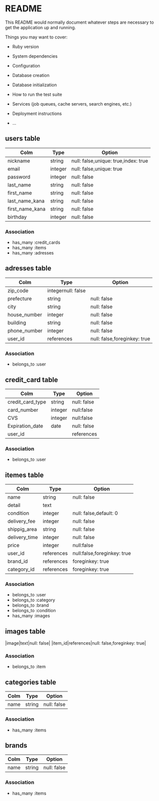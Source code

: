 # README

This README would normally document whatever steps are necessary to get the
application up and running.

Things you may want to cover:

* Ruby version

* System dependencies

* Configuration

* Database creation

* Database initialization

* How to run the test suite

* Services (job queues, cache servers, search engines, etc.)

* Deployment instructions

* ...


## users table
|Colm|Type|Option|
|----|----|------|
|nickname|string|null: false,unique: true,index: true|
|email|integer|null: false,unique: true|
|password|integer|null: false|
|last_name|string|null: false|
|first_name|string|null: false|
|last_name_kana|string|null: false|
|first_name_kana|string|null: false|
|birthday|integer|null: false|


### Association
- has_many :credit_cards
- has_many :items
- has_many :adresses


## adresses table
|Colm|Type|Option|
|----|----|------|
|zip_code|integernull: false|
|prefecture|string|null: false|
|city|string|null: false|
|house_number|integer|null: false|
|building|string|null: false|
|phone_number|integer|null: false|
|user_id|references|null: false,foreginkey: true|

### Association
- belongs_to :user



## credit_card table
|Colm|Type|Option|
|----|----|------|
|credit_card_type|string|null: false|
|card_number|integer|null:false|
|CVS|integer|null:false|
|Expiration_date|date|null: false|
|user_id||references|null: false|foreginkey: true|

### Association
- belongs_to :user



## itemes table
|Colm|Type|Option|
|----|----|------|
|name|string|null: false|
|detail|text|
|condition|integer|null: false,default: 0|
|delivery_fee|integer|null: false|
|shippig_area|string|null: false|
|delivery_time|integer|null: false|
|price|integer|null:false|
|user_id|references|null:false,foreginkey: true|
|brand_id|references|foreginkey: true|
|category_id|references|foreginkey: true|


### Association
- belongs_to :user
- belongs_to :category
- belongs_to :brand
- belongs_to :condition
- has_many :images


## images table
|image|text|null: false|
|item_id|references|null: false,foreginkey: true|

### Association
- belongs_to :item



## categories table
|Colm|Type|Option|
|----|----|------|
|name|string|null: false|


### Association
- has_many :items




##  brands
|Colm|Type|Option|
|----|----|------|
|name|string|null: false|

### Association
- has_many :items
